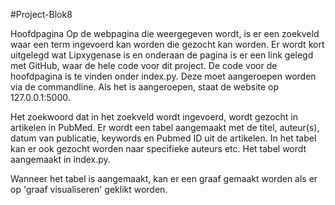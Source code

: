 #Project-Blok8

Hoofdpagina
Op de webpagina die weergegeven wordt, is er een zoekveld waar een term ingevoerd kan worden die gezocht kan worden. 
Er wordt kort uitgelegd wat Lipxygenase is en onderaan de pagina is er een link gelegd met GitHub, waar de hele code voor dit project. De code voor de hoofdpagina is te vinden onder index.py. Deze moet aangeroepen worden via de commandline. Als het is aangeroepen, staat de website op 127.0.0.1:5000. 

Het zoekwoord dat in het zoekveld wordt ingevoerd, wordt gezocht in artikelen in PubMed. Er wordt een tabel aangemaakt met de      titel, auteur(s), datum van publicatie, keywords en Pubmed ID uit de artikelen. In het tabel kan er ook gezocht worden naar specifieke auteurs etc. Het tabel wordt aangemaakt in index.py.

Wanneer het tabel is aangemaakt, kan er een graaf gemaakt worden als er op 'graaf visualiseren' geklikt worden. 

